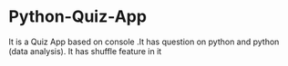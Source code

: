 # Python-Quiz-App
It is a Quiz App based on console .It has question on python and python (data analysis). It has shuffle feature in it  
